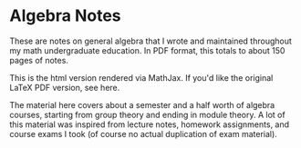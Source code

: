 # Algebra Notes

These are notes on general algebra that I wrote and maintained throughout my math undergraduate education. 
In PDF format, this totals to about 150 pages of notes.

This is the html version rendered via MathJax. If you'd like the original LaTeX PDF version, see here.

The material here 
covers about a semester and a half worth of algebra courses, starting from group theory and ending in module theory.
A lot of this material was inspired from lecture notes, homework assignments, and course exams I took
(of course no actual duplication of exam material).
